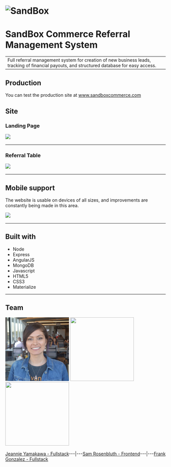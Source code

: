 # ![SandBox](http://i.imgur.com/cFAicmX.png)
# SandBox Commerce Referral Management System
<table>
<tr>
<td>
  Full referral management system for creation of new business leads, tracking of financial payouts, and structured database for easy access.
</td>
</tr>
</table>


## Production
You can test the production site at www.sandboxcommerce.com


## Site

### Landing Page

![](https://i.gyazo.com/276443ef0ba1a21d847e2a24d5b6490f.png)

***

### Referral Table

![](https://i.gyazo.com/74042d77421d6f8c0dd371a45ba5dd29.png)

***

## Mobile support
The website is usable on devices of all sizes, and improvements are constantly being made in this area.

![](https://i.gyazo.com/37dc7d93c763d213c98604ff98abfff0.png)

***

## Built with

  + Node
  + Express
  + AngularJS
  + MongoDB
  + Javascript
  + HTML5
  + CSS3
  + Materialize

***

## Team
<img src="public/images/team/squareJeannie.jpg" width="200" height="200"/>
<img src="https://avatars2.githubusercontent.com/u/19808088?v=3&s=400" width="200" height="200"/>
<img src="https://avatars3.githubusercontent.com/u/19141223?v=3&s=460" width="200" height="200"/>



[Jeannie Yamakawa - Fullstack](https://github.com/JeannieYamakawa)---|---[Sam Rosenbluth - Frontend](https://github.com/rosenbluth)---|---[Frank Gonzalez - Fullstack](https://github.com/Fgonzalez512)
